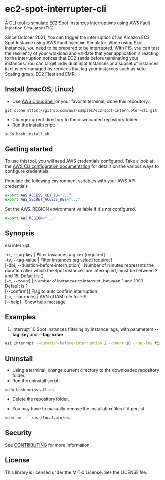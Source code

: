 # ec2-spot-interrupter-cli

A CLI tool to simulate EC2 Spot Instances interruptions using AWS Fault Injection Simulator (FIS).

Since October 2021, You can trigger the interruption of an Amazon EC2 Spot Instance using AWS Fault Injection Simulator. When using Spot Instances, you need to be prepared to be interrupted. With FIS, you can test the resiliency of your workload and validate that your application is reacting to the interruption notices that EC2 sends before terminating your instances. You can target individual Spot Instances or a subset of instances in clusters managed by services that tag your instances such as Auto Scaling group, EC2 Fleet and EMR.

## Install (macOS, Linux)

* Use [AWS CloudShell](https://aws.amazon.com/cloudshell/) or your favorite terminal, clone this repository.

```bash
git clone https://github.com/aws-samples/ec2-spot-interrupter-cli.git
```

* Change current directory to the downloaded repository folder.
* Run the install script:

```bash
sudo bash install.sh
```

## Getting started

To use this tool, you will need AWS credentials configured. Take a look at the [AWS CLI configuration documentation](https://docs.aws.amazon.com/cli/latest/userguide/cli-chap-configure.html#config-settings-and-precedence) for details on the various ways to configure credentials.

Populate the following environment variables with your AWS API credentials.

```bash
export AWS_ACCESS_KEY_ID="..."
export AWS_SECRET_ACCESS_KEY="..."
```

Set the AWS_REGION environment variable if it's not configured.

```bash
export AWS_REGION="..."
```

## Synopsis

esi interrupt

-tk, --tag-key | Filter instances tag key  [required]  
-tv, --tag-value | Filter instances tag value  [required]  
[-dbi, --duration-before-interruption] | Number of minutes represents the duration after which the Spot instances are interrupted, must be between 2 and 15. Default is 2.  
[-c, --count] | Number of instances to interrupt, between 1 and 1000. Default is 1.  
[--confirm] | Flag to auto confirm interruption.  
[-ir, --iam-role] | ARN of IAM role for FIS.  
[--help] | Show help message.

## Examples

1. Interrupt 10 Spot instances filtering by instance tags, with parameters **--tag-key** and **--tag-value**

```bash
esi interrupt --duration-before-interruption 2 --count 10 --tag-key fis --tag-value yes
```

## Uninstall

* Using a terminal, change current directory to the downloaded repository folder.
* Run the uninstall script:

```bash
sudo bash uninstall.sh
```

* Delete the repository folder.

* You may have to manually remove the installation files if it persist.

```bash
sudo rm -rf /usr/local/bin/esi
```

## Security

See [CONTRIBUTING](CONTRIBUTING.md#security-issue-notifications) for more information.

## License

This library is licensed under the MIT-0 License. See the LICENSE file.
